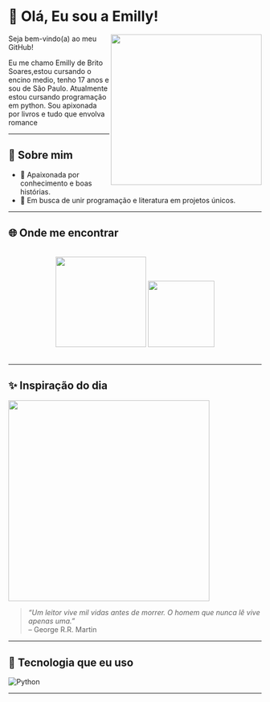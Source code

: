 # 📖 Olá, Eu sou a Emilly!
<img align="right" src="https://github.com/user-attachments/assets/bf45769b-e1a8-4c58-9551-fc88823638af" width="300"/>

Seja bem-vindo(a) ao meu GitHub!

Eu me chamo Emilly de Brito Soares,estou cursando o encino medio, tenho 17 anos e sou de São Paulo. Atualmente estou cursando programação em python. Sou apixonada por livros e tudo que envolva romance

---


## 🌟 Sobre mim

- 🧠 Apaixonada por conhecimento e boas histórias.
- 🎯 Em busca de unir programação e literatura em projetos únicos.

---


## 🌐 Onde me encontrar

<br>
 <div align="center">
    <a href="https://www.instagram.com/emillysoares._ " target="_blank"><img src="https://img.shields.io/badge/-Instagram-%23E4405F?style=for-the-badge&logo=instagram&logoColor=white" width = "180" target="_blank"></a>
    <a href = "mailto:bemilly711@gmail.com"><img src="https://img.shields.io/badge/-Gmail-%23333?style=for-the-badge&logo=gmail&logoColor=white"  width = "132" target="_blank"></a> 
  </div>
<br>

---

## ✨ Inspiração do dia

<img src="https://media.giphy.com/media/xT0xeJpnrWC4XWblEk/giphy.gif" width="400"/>

> _“Um leitor vive mil vidas antes de morrer. O homem que nunca lê vive apenas uma.”_  
> – George R.R. Martin

---

## 🚀 Tecnologia que eu uso

![Python](https://img.shields.io/badge/Python-3776AB?logo=python&logoColor=white)

---

